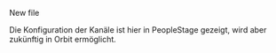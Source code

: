 New file

Die Konfiguration der Kanäle ist hier in PeopleStage gezeigt, wird aber zukünftig in Orbit ermöglicht.